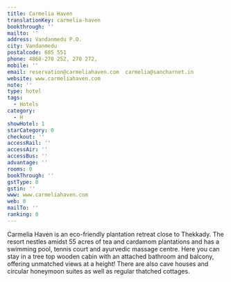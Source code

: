 ```yaml
---
title: Carmelia Haven
translationKey: carmelia-haven
bookthrough: ''
mailto: ''
address: Vandanmedu P.O.
city: Vandanmedu
postalcode: 685 551
phone: 4868-270 252, 270 272,
mobile: ''
email: reservation@carmeliahaven.com  carmelia@sancharnet.in
website: www.carmeliahaven.com
note: ''
type: hotel
tags:
  - Hotels
category:
  - H
showHotel: 1
starCategory: 0
checkout: ''
accessRail: ''
accessAir: ''
accessBus: ''
advantage: ''
rooms: 0
bookThrough: ''
gstType: 0
gstin: ''
www: www.carmeliahaven.com
web: 0
mailTo: ''
ranking: 0
---
```







Carmelia Haven is an eco-friendly plantation retreat close to Thekkady. The resort nestles amidst 55 acres of tea and cardamom plantations and has a swimming pool, tennis court and ayurvedic massage centre.      Here you can stay in a tree top wooden cabin with an attached bathroom and balcony, offering unmatched views at a height! There are also cave houses and circular honeymoon suites as well as regular thatched cottages.